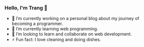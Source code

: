 ### Hello, I'm Trang 👋

- 🔭 I’m currently working on a personal blog about my journey of becoming a programmer.
- 🌱 I’m currently learning web programming.
- 👯 I’m looking to learn and collaborate on web development.
- ⚡ Fun fact: I love cleaning and doing dishes.

